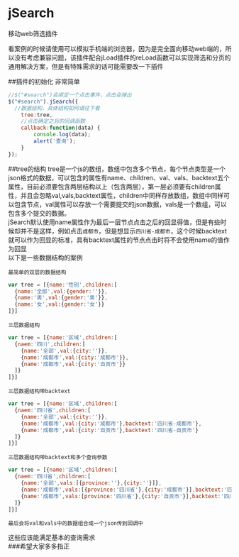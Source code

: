 # jSearch
移动web筛选插件

看案例的时候请使用可以模拟手机端的浏览器，因为是完全面向移动web端的，所以没有考虑兼容问题，该插件配合jLoad插件的reLoad函数可以实现筛选和分页的通用解决方案，但是有特殊需求的话可能需要改一下插件

##插件的初始化
非常简单
```javascript
//$("#search")会绑定一个点击事件，点击会弹出
$("#search").jSearch({
  //数据结构，具体结构如何请往下看
	tree:tree,
	//点击确定之后的回调函数
	callback:function(data) {
		console.log(data);
		alert('查询');
	}
});
```

##tree的结构
tree是一个js的数组，数组中包含多个节点，每个节点类型是一个json格式的数据，可以包含的属性有name、children、val、vals、backtext五个属性，目前必须要包含两层结构以上（包含两层），第一层必须要有children属性，并且会忽略val,vals,backtext属性，children中同样存放数组，数组中同样可以包含节点，val属性可以存放一个需要提交的json数据，vals是一个数组，可以包含多个提交的数据。<br/>
jSearch默认使用name属性作为最后一层节点点击之后的回显得值，但是有些时候却并不是这样，例如点击`成都市`，但是想显示`四川省-成都市`，这个时候backtext就可以作为回显的标准，具有backtext属性的节点点击时将不会使用name的值作为回显<br/>
以下是一些数据结构的案例<br/>
    
    最简单的双层的数据结构
```javascript
var tree = [{name:'性别',children:[
  {name:'全部',val:{gender:''}},
  {name:'男',val:{gender:'男'}},
  {name:'女',val:{gender:'女'}}
]}]
```

    三层数据结构
```javascript
var tree = [{name:'区域',children:[
  {naem:'四川',children:[
    {name:'全部',val:{city:''}},
    {name:'成都市',val:{city:'成都市'}},
    {name:'成都市',val:{city:'自贡市'}}
  ]}
]}]
```

    三层数据结构带backtext
```javascript
var tree = [{name:'区域',children:[
  {naem:'四川省',children:[
    {name:'全部',val:{city:''}},
    {name:'成都市',val:{city:'成都市'},backtext:'四川省-成都市'},
    {name:'成都市',val:{city:'自贡市'},backtext:'四川省-自贡市'}
  ]}
]}]
```

    三层数据结构带backtext和多个查询参数
```javascript
var tree = [{name:'区域',children:[
  {naem:'四川省',children:[
    {name:'全部',vals:[{province:''},{city:''}]},
    {name:'成都市',vals:[{province:'四川省'},{city:'成都市'}],backtext:'四川省-成都市'},
    {name:'成都市',vals:[province:'四川省'},{city:'自贡市'}],backtext:'四川省-自贡市'}
  ]}
]}]
```

    最后会将val和vals中的数据组合成一个json传到回调中

这些应该能满足基本的查询需求<br/>
###希望大家多多指正
